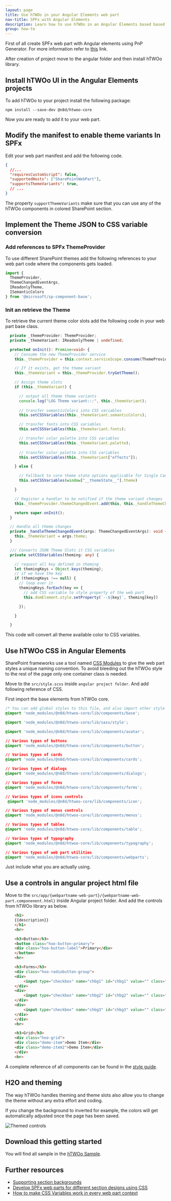 ```yaml
---
layout: page
title: Use hTWOo in your Angular Elements web part
nav-title: SPFx with Angular Elements
description: Learn how to use hTWOo in an Angular Elements based based SPFx web part
group: how-to
---
```


First of all create SPFx web part with Angular elements using PnP Generator. For more information refer to [this](https://pnp.github.io/generator-spfx/) link.

After creation of project move to the angular folder and then install hTWOo library.

## Install hTWOo UI in the Angular Elements projects

To add hTWOo to your project install the following package:

```shell
npm install --save-dev @n8d/htwoo-core
```

Now you are ready to add it to your web part.

## Modify the manifest to enable theme variants In SPFx

Edit your web part manifest and add the following code.

```json
{ 
  //...
  "requiresCustomScript": false,
  "supportedHosts": ["SharePointWebPart"],
  "supportsThemeVariants": true,
  // ...
}
```

The property `supportThemeVariants` make sure that you can use any of the hTWOo components in colored SharePoint section.

## Implement the Theme JSON to CSS variable conversion

### Add references to SPFx ThemeProvider

To use different SharePoint themes add the following references to your web part code where the components gets loaded.

```typescript
import {
  ThemeProvider,
  ThemeChangedEventArgs,
  IReadonlyTheme,
  ISemanticColors
} from '@microsoft/sp-component-base';
```

### Init an retrieve the Theme

To retrieve the current theme color slots add the following code in your web part base class.


```typescript
  private _themeProvider: ThemeProvider;
  private _themeVariant: IReadonlyTheme | undefined;

  protected onInit(): Promise<void> {
    // Consume the new ThemeProvider service
    this._themeProvider = this.context.serviceScope.consume(ThemeProvider.serviceKey);

    // If it exists, get the theme variant
    this._themeVariant = this._themeProvider.tryGetTheme();

    // Assign theme slots
    if (this._themeVariant) {

      // output all theme theme variants
      console.log("LOG Theme variant:::", this._themeVariant);
      
      // transfer semanticColors into CSS variables
      this.setCSSVariables(this._themeVariant.semanticColors);

      // transfer fonts into CSS variables
      this.setCSSVariables(this._themeVariant.fonts);

      // transfer color palette into CSS variables
      this.setCSSVariables(this._themeVariant.palette);
      
      // transfer color palette into CSS variables
      this.setCSSVariables(this._themeVariant["effects"]);

    } else {

      // Fallback to core theme state options applicable for Single Canvas Apps and Microsoft Teams
      this.setCSSVariables(window["__themeState__"].theme)

    }

    // Register a handler to be notified if the theme variant changes
    this._themeProvider.themeChangedEvent.add(this, this._handleThemeChangedEvent);

    return super.onInit();
  }

  // Handle all theme changes
  private _handleThemeChangedEvent(args: ThemeChangedEventArgs): void {
    this._themeVariant = args.theme;
  }

  /// Converts JSON Theme Slots it CSS variables
  private setCSSVariables(theming: any) {

    // request all key defined in theming
    let themingKeys = Object.keys(theming);
    // if we have the key
    if (themingKeys !== null) {
      // loop over it
      themingKeys.forEach(key => {
        // add CSS variable to style property of the web part
        this.domElement.style.setProperty(`--${key}`, theming[key])

      });

    }

  }
```

This code will convert all theme available color to CSS variables.

## Use hTWOo CSS in Angular Elements

SharePoint frameworks use a tool named [CSS Modules](https://github.com/css-modules/css-modules) to give the web part styles a unique naming convention. To avoid bleeding out the hTWOo style to the rest of the page only one container class is needed.

Move to the `src/style.scss` inside `angular project folder`. And add following reference of CSS.

First import the base elements from hTWOo core.

```css
/* You can add global styles to this file, and also import other style files */
@import 'node_modules/@n8d/htwoo-core/lib/components/base';

@import 'node_modules/@n8d/htwoo-core/lib/sass/style';

@import 'node_modules/@n8d/htwoo-core/lib/components/avatar';

// Various types of buttons
@import 'node_modules/@n8d/htwoo-core/lib/components/button';

// Various types of cards
@import 'node_modules/@n8d/htwoo-core/lib/components/cards';

// Various types of dialogs
@import 'node_modules/@n8d/htwoo-core/lib/components/dialogs';

// Various types of forms
@import 'node_modules/@n8d/htwoo-core/lib/components/forms';

// Various types of icons controls
 @import 'node_modules/@n8d/htwoo-core/lib/components/icon';

// Various types of menus controls
@import 'node_modules/@n8d/htwoo-core/lib/components/menus';

// Various types of tables
@import 'node_modules/@n8d/htwoo-core/lib/components/table';

// Various types of typography
@import 'node_modules/@n8d/htwoo-core/lib/components/typography';

// Various types of web part utilities
@import 'node_modules/@n8d/htwoo-core/lib/components/webparts';

```

Just include what you are actually using.

## Use a controls in angular project html file

Move to the `src/app/{webpartname-web-part}/{webpartname-web-part.componenent.html}` inside Angular project folder. And add the controls from hTWOo library as below.

```html
    <h1>
    {{description}}
    </h1>
    <hr>

    <h3>Button</h3>
    <button class="hoo-button-primary">
    <div class="hoo-button-label">Primary</div>
    </button>
    <hr>

    <h3>Forms</h3>
    <div class="hoo-radiobutton-group">
    <div>
        <input type="checkbox" name="chbg1" id="chbg1" value="" class="hoo-checkbox"><label for="chbg1">Apple</label>
    </div>
    <div>
        <input type="checkbox" name="chbg2" id="chbg2" value="" class="hoo-checkbox"><label for="chbg2">Avocado</label>
    </div>
    <div>
        <input type="checkbox" name="chbg3" id="chbg3" value="" class="hoo-checkbox"><label for="chbg3">Banana</label>
    </div>
    </div>
    <hr>

    <h3>Grid</h3>
    <div class="hoo-grid">
    <div class="demo-item">Demo Item</div>
    <div class="demo-item2">Demo Item</div>
    </div>
    <hr>
```

A complete reference of all components can be found in the [style guide](https://lab.n8d.studio/htwoo/htwoo-core/?p=all).

## H2O and theming

The way hTWOo handles theming and theme slots also allow you to change the theme without any extra effort and coding.

If you change the background to inverted for example, the colors will get automatically adjusted once the page has been saved.

![Themed controls][controls-theming]

## Download this getting started

You will find all sample in the [hTWOo Sample](https://github.com/n8design/htwoo-samples).

## Further resources

* [Supporting section backgrounds](https://docs.microsoft.com/en-us/sharepoint/dev/spfx/web-parts/guidance/supporting-section-backgrounds)
* [Develop SPFx web parts for different section designs using CSS](https://n8d.at/develop-spfx-web-parts-for-different-section-designs-using-css/)
* [How to make CSS Variables work in every web part context](https://n8d.at/how-to-make-css-variables-work-in-every-web-part-context/)
  

[controls-theming]: ./how-to-spfx-angular-elements-theme.png "Theming"
